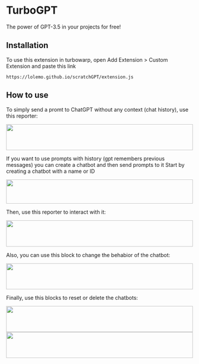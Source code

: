 # TurboGPT
The power of GPT-3.5 in your projects for free!

## Installation
To use this extension in turbowarp, open Add Extension > Custom Extension and paste this link

    https://lolemo.github.io/scratchGPT/extension.js
    
## How to use
To simply send a promt to ChatGPT without any context (chat history), use this reporter:

<img src="https://lolemo.github.io/scratchGPT/img/block_27_7_2023-19_31_46.svg" width="100%" height="70"/>


If you want to use prompts with history (gpt remembers previous messages) you can create a chatbot and then send prompts to it
Start by creating a chatbot with a name or ID

<img src="https://lolemo.github.io/scratchGPT/img/block_27_7_2023-19_57_15.svg" width="100%" height="65"/> 

Then, use this reporter to interact with it:

<img src="https://lolemo.github.io/scratchGPT/img/block_27_7_2023-20_19_46.svg" width="100%" height="71"/>

Also, you can use this block to change the behabior of the chatbot:

<img src="https://lolemo.github.io/scratchGPT/img/block_27_7_2023-20_00_45.svg" width="100%" height="70"/>

Finally, use this blocks to reset or delete the chatbots:

<img src="https://lolemo.github.io/scratchGPT/img/block_27_7_2023-20_01_03.svg" width="100%" height="70"/>
<img src="https://lolemo.github.io/scratchGPT/img/block_27_7_2023-20_01_09.svg" width="100%" height="70"/>
